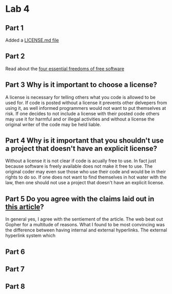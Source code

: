 # Lab 4

## Part 1
Added a [LICENSE.md file](https://github.com/JoeyHinckley34/oss-repo-template/blob/master/labs/lab-04/LICENSE)  <br />


## Part 2 <br />
Read about the [four essential freedoms of free software](http://www.gnu.org/philosophy/free-sw.html) <br />


## Part 3 Why is it important to choose a license?
A license is necessary for telling others what you code is allowed to be used for. If code is posted without a license it prevents other delvepers from using it, as well informed programmers would not want to put themselves at risk. If one decides to not include a license with their posted code others may use it for harmful and or illegal activities and without a license the original writer of the code may be held liable. <br />

## Part 4 Why is it important that you shouldn't use a project that doesn't have an explicit license?
Without a license it is not clear if code is acually free to use. In fact just because software is freely available does not make it free to use. The original coder may even sue those who use their code and would be in their rights to do so. If one does not want to find themselves in hot water with the law, then one should not use a project that doesn't have an explicit license. <br />

## Part 5 Do you agree with the claims laid out in [this article](https://ils.unc.edu/callee/gopherpaper.htm)? 
In general yes, I agree with the sentiement of the article. The web beat out Gopher for a multitude of reasons. What I found to be most convincing was the difference between having internal and external hyperlinks. The external hyperlink system which

## Part 6

## Part 7

## Part 8
